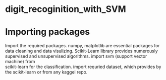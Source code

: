 # digit_recoginition_with_SVM



  # Importing packages
  
  Import the required packages. numpy, matplotlib are essential packages for data cleaning and data visulizing.
  Scikit-Learn library provides numerously supervised and unsupervised algorithms. import svm (support vector machine) from  
  scikit-learn for the classification. import requried dataset, which provides by the scikit-learn or from any kaggel repo.
